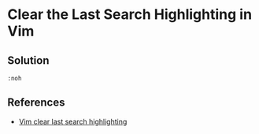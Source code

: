 # Clear the Last Search Highlighting in Vim

## Solution
```
:noh
```

## References
* [Vim clear last search highlighting](https://stackoverflow.com/questions/657447/vim-clear-last-search-highlighting)

